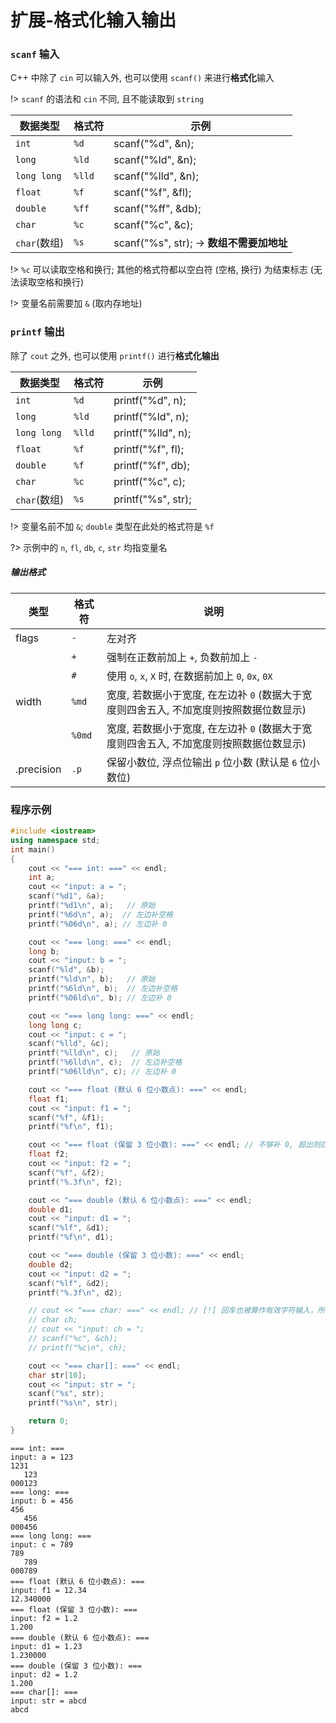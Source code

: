 # 扩展-格式化输入输出

### `scanf` 输入

C++ 中除了 `cin` 可以输入外, 也可以使用 `scanf()` 来进行**格式化**输入

!> `scanf` 的语法和 `cin` 不同, 且不能读取到 `string`

| 数据类型     | 格式符 | 示例                                      |
| ------------ | ------ | ----------------------------------------- |
| `int`        | `%d`   | scanf("%d", &n);                          |
| `long`       | `%ld`  | scanf("%ld", &n);                         |
| `long long`  | `%lld` | scanf("%lld", &n);                        |
| `float`      | `%f`   | scanf("%f", &fl);                         |
| `double`     | `%ff`  | scanf("%ff", &db);                        |
| `char`       | `%c`   | scanf("%c", &c);                          |
| `char`(数组) | `%s`   | scanf("%s", str); -> **数组不需要加地址** |

!> `%c` 可以读取空格和换行; 其他的格式符都以空白符 (空格, 换行) 为结束标志 (无法读取空格和换行)

!> 变量名前需要加 `&` (取内存地址)

### `printf` 输出

除了 `cout` 之外, 也可以使用 `printf()` 进行**格式化输出**

| 数据类型     | 格式符 | 示例               |
| ------------ | ------ | ------------------ |
| `int`        | `%d`   | printf("%d", n);   |
| `long`       | `%ld`  | printf("%ld", n);  |
| `long long`  | `%lld` | printf("%lld", n); |
| `float`      | `%f`   | printf("%f", fl);  |
| `double`     | `%f`   | printf("%f", db);  |
| `char`       | `%c`   | printf("%c", c);   |
| `char`(数组) | `%s`   | printf("%s", str); |

!> 变量名前不加 `&`; `double` 类型在此处的格式符是 `%f`

?> 示例中的 `n`, `fl`, `db`, `c`, `str` 均指变量名

##### 输出格式

| 类型       | 格式符 | 说明                                                                                    |
| ---------- | ------ | --------------------------------------------------------------------------------------- |
| flags      | `-`    | 左对齐                                                                                  |
|            | `+`    | 强制在正数前加上 `+`, 负数前加上 `-`                                                    |
|            | `#`    | 使用 `o`, `x`, `X` 时, 在数据前加上 `0`, `0x`, `0X`                                     |
| width      | `%md`  | 宽度, 若数据小于宽度, 在左边补 `0` (数据大于宽度则四舍五入, 不加宽度则按照数据位数显示) |
|            | `%0md` | 宽度, 若数据小于宽度, 在左边补 `0` (数据大于宽度则四舍五入, 不加宽度则按照数据位数显示) |
| .precision | `.p`   | 保留小数位, 浮点位输出 `p` 位小数 (默认是 `6` 位小数位)                                 |

### 程序示例

```cpp
#include <iostream>
using namespace std;
int main()
{
    cout << "=== int: ===" << endl;
    int a;
    cout << "input: a = ";
    scanf("%d1", &a);
    printf("%d1\n", a);   // 原始
    printf("%6d\n", a);  // 左边补空格
    printf("%06d\n", a); // 左边补 0

    cout << "=== long: ===" << endl;
    long b;
    cout << "input: b = ";
    scanf("%ld", &b);
    printf("%ld\n", b);   // 原始
    printf("%6ld\n", b);  // 左边补空格
    printf("%06ld\n", b); // 左边补 0

    cout << "=== long long: ===" << endl;
    long long c;
    cout << "input: c = ";
    scanf("%lld", &c);
    printf("%lld\n", c);   // 原始
    printf("%6lld\n", c);  // 左边补空格
    printf("%06lld\n", c); // 左边补 0

    cout << "=== float (默认 6 位小数点): ===" << endl;
    float f1;
    cout << "input: f1 = ";
    scanf("%f", &f1);
    printf("%f\n", f1);

    cout << "=== float (保留 3 位小数): ===" << endl; // 不够补 0, 超出则四舍五入(最大的超出位)
    float f2;
    cout << "input: f2 = ";
    scanf("%f", &f2);
    printf("%.3f\n", f2);

    cout << "=== double (默认 6 位小数点): ===" << endl;
    double d1;
    cout << "input: d1 = ";
    scanf("%lf", &d1);
    printf("%f\n", d1);

    cout << "=== double (保留 3 位小数): ===" << endl;
    double d2;
    cout << "input: d2 = ";
    scanf("%lf", &d2);
    printf("%.3f\n", d2);

    // cout << "=== char: ===" << endl; // [!] 回车也被算作有效字符输入，所以需单独执行才可正常输入
    // char ch;
    // cout << "input: ch = ";
    // scanf("%c", &ch);
    // printf("%c\n", ch);

    cout << "=== char[]: ===" << endl;
    char str[10];
    cout << "input: str = ";
    scanf("%s", str);
    printf("%s\n", str);

    return 0;
}
```

```output
=== int: ===
input: a = 123
1231
   123
000123
=== long: ===
input: b = 456
456
   456
000456
=== long long: ===
input: c = 789
789
   789
000789
=== float (默认 6 位小数点): ===
input: f1 = 12.34 
12.340000
=== float (保留 3 位小数): ===
input: f2 = 1.2
1.200
=== double (默认 6 位小数点): ===
input: d1 = 1.23
1.230000
=== double (保留 3 位小数): ===
input: d2 = 1.2
1.200
=== char[]: ===
input: str = abcd
abcd
```